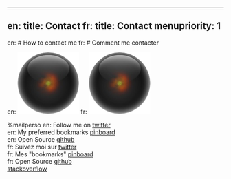 ----- 
en: title: Contact
fr: title: Contact
menupriority: 1
-----
en: # How to contact me
fr: # Comment me contacter

en: <img src="/Scratch/img/about/avatar.png" alt="Avatar" class="left"/>
fr: <img src="/Scratch/img/about/avatar.png" alt="Avatar" class="left"/>

%mailperso
en:   Follow me on [twitter](http://twitter.com/yogsototh)  
en:   My preferred bookmarks [pinboard](http://pinboard.in/u:yogsototh)  
en:   Open Source [github](http://github.com/yogsototh)  
fr:   Suivez moi sur [twitter](http://twitter.com/yogsototh)  
fr:   Mes "bookmarks" [pinboard](http://pinboard.in/u:yogsototh)  
fr:   Open Source [github](http://github.com/yogsototh)  
[stackoverflow](http://stackoverflow.com/users/40569/yogsototh)  
